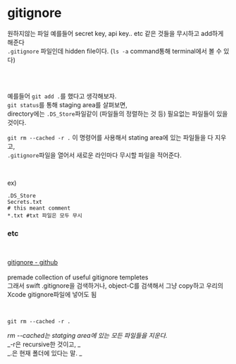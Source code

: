# gitignore

원하지않는 파일 예를들어 secret key, api key.. etc 같은 것들을 무시하고 add하게 해준다  
```.gitignore``` 파일인데 hidden file이다. (```ls -a``` command통해 terminal에서 볼 수 있다) 

<br></br>

예를들어 ```git add .```를 했다고 생각해보자.  
```git status```를 통해 staging area를 살펴보면,  
directory에는 ```.DS_Store```파일같이 (파일들의 정렬하는 것 등) 필요없는 파일들이 있을 것이다.


```git rm --cached -r .``` 이 명령어를 사용해서 stating area에 있는 파일들을 다 지우고,  
```.gitignore```파일을 열어서 새로운 라인마다 무시할 파일을 적어준다.  

<br>

ex)
```
.DS_Store
Secrets.txt
# this meant comment
*.txt #txt 파일은 모두 무시
```

### etc

<br>

[gitignore - github](github.com/github/gitignore)  
<br>
premade collection of useful gitignore templetes  
그래서 swift .gitignore을 검색하거나, object-C를 검색해서 그냥 copy하고 우리의 Xcode gitignore파일에 넣어도 됨

<br>

```git rm --cached -r .```

_rm --cached는 statging area에 있는 모든 파일들을 지운다._   
_-r은 recursive한 것이고, _     
_.은 현재 폴더에 있다는 말. _  


